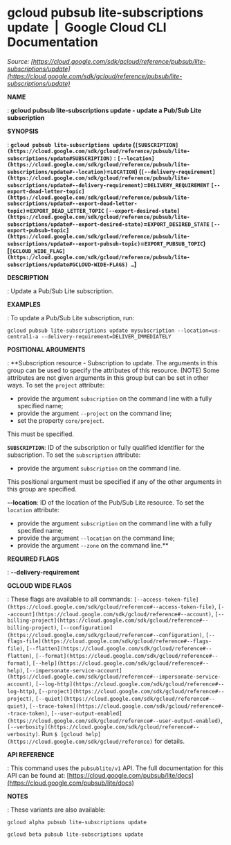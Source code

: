 # gcloud pubsub lite-subscriptions update  |  Google Cloud CLI Documentation

*Source: [https://cloud.google.com/sdk/gcloud/reference/pubsub/lite-subscriptions/update](https://cloud.google.com/sdk/gcloud/reference/pubsub/lite-subscriptions/update)*

**NAME**

: **gcloud pubsub lite-subscriptions update - update a Pub/Sub Lite subscription**

**SYNOPSIS**

: **`gcloud pubsub lite-subscriptions update` (`[SUBSCRIPTION](https://cloud.google.com/sdk/gcloud/reference/pubsub/lite-subscriptions/update#SUBSCRIPTION)` : `[--location](https://cloud.google.com/sdk/gcloud/reference/pubsub/lite-subscriptions/update#--location)`=`LOCATION`) (`[--delivery-requirement](https://cloud.google.com/sdk/gcloud/reference/pubsub/lite-subscriptions/update#--delivery-requirement)`=`DELIVERY_REQUIREMENT` `[--export-dead-letter-topic](https://cloud.google.com/sdk/gcloud/reference/pubsub/lite-subscriptions/update#--export-dead-letter-topic)`=`EXPORT_DEAD_LETTER_TOPIC` `[--export-desired-state](https://cloud.google.com/sdk/gcloud/reference/pubsub/lite-subscriptions/update#--export-desired-state)`=`EXPORT_DESIRED_STATE` `[--export-pubsub-topic](https://cloud.google.com/sdk/gcloud/reference/pubsub/lite-subscriptions/update#--export-pubsub-topic)`=`EXPORT_PUBSUB_TOPIC`) [`[GCLOUD_WIDE_FLAG](https://cloud.google.com/sdk/gcloud/reference/pubsub/lite-subscriptions/update#GCLOUD-WIDE-FLAGS) …`]**

**DESCRIPTION**

: Update a Pub/Sub Lite subscription.

**EXAMPLES**

: To update a Pub/Sub Lite subscription, run:

```
gcloud pubsub lite-subscriptions update mysubscription --location=us-central1-a --delivery-requirement=DELIVER_IMMEDIATELY
```

**POSITIONAL ARGUMENTS**

: **Subscription resource - Subscription to update. The arguments in this group can
be used to specify the attributes of this resource. (NOTE) Some attributes are
not given arguments in this group but can be set in other ways.
To set the `project` attribute:

- provide the argument `subscription` on the command line with a fully
specified name;
- provide the argument `--project` on the command line;
- set the property `core/project`.

This must be specified.

**`SUBSCRIPTION`**:
ID of the subscription or fully qualified identifier for the subscription.
To set the `subscription` attribute:

- provide the argument `subscription` on the command line.

This positional argument must be specified if any of the other arguments in this
group are specified.

**--location**:
ID of the location of the Pub/Sub Lite resource.
To set the `location` attribute:

- provide the argument `subscription` on the command line with a fully
specified name;
- provide the argument `--location` on the command line;
- provide the argument `--zone` on the command line.**

**REQUIRED FLAGS**

: **--delivery-requirement**

**GCLOUD WIDE FLAGS**

: These flags are available to all commands: `[--access-token-file](https://cloud.google.com/sdk/gcloud/reference#--access-token-file)`,
`[--account](https://cloud.google.com/sdk/gcloud/reference#--account)`, `[--billing-project](https://cloud.google.com/sdk/gcloud/reference#--billing-project)`,
`[--configuration](https://cloud.google.com/sdk/gcloud/reference#--configuration)`,
`[--flags-file](https://cloud.google.com/sdk/gcloud/reference#--flags-file)`,
`[--flatten](https://cloud.google.com/sdk/gcloud/reference#--flatten)`, `[--format](https://cloud.google.com/sdk/gcloud/reference#--format)`, `[--help](https://cloud.google.com/sdk/gcloud/reference#--help)`, `[--impersonate-service-account](https://cloud.google.com/sdk/gcloud/reference#--impersonate-service-account)`,
`[--log-http](https://cloud.google.com/sdk/gcloud/reference#--log-http)`,
`[--project](https://cloud.google.com/sdk/gcloud/reference#--project)`, `[--quiet](https://cloud.google.com/sdk/gcloud/reference#--quiet)`, `[--trace-token](https://cloud.google.com/sdk/gcloud/reference#--trace-token)`, `[--user-output-enabled](https://cloud.google.com/sdk/gcloud/reference#--user-output-enabled)`,
`[--verbosity](https://cloud.google.com/sdk/gcloud/reference#--verbosity)`.
Run `$ [gcloud help](https://cloud.google.com/sdk/gcloud/reference)` for details.

**API REFERENCE**

: This command uses the `pubsublite/v1` API. The full documentation for
this API can be found at: [https://cloud.google.com/pubsub/lite/docs](https://cloud.google.com/pubsub/lite/docs)

**NOTES**

: These variants are also available:

```
gcloud alpha pubsub lite-subscriptions update
```

```
gcloud beta pubsub lite-subscriptions update
```